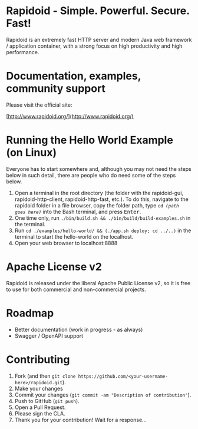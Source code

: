 Rapidoid - Simple. Powerful. Secure. Fast!
========

Rapidoid is an extremely fast HTTP server and modern Java web framework / application container, with a strong focus on high productivity and high performance.

# Documentation, examples, community support

Please visit the official site:

[http://www.rapidoid.org/](http://www.rapidoid.org/)

# Running the Hello World Example (on Linux)

Everyone has to start somewhere and, although you may not need the steps below in such detail, there are people who do need some of the steps below. 

1. Open a terminal in the root directory (the folder with the rapidoid-gui, rapidoid-http-client, rapidoid-http-fast, etc.). To do this, navigate to the rapidoid folder in a file browser, copy the folder path, type <code>cd *(path goes here)*</code> into the Bash terminal, and press <kbd>Enter</kbd>.
2. One time only, run `./bin/build.sh && ./bin/build/build-examples.sh` in the terminal.
3. Run `cd ./examples/hello-world/ && (./app.sh deploy; cd ../..)` in the terminal to start the hello-world on the localhost.
4. Open your web browser to localhost:8888

# Apache License v2

Rapidoid is released under the liberal Apache Public License v2, so it is free to use for both commercial and non-commercial projects.

# Roadmap

* Better documentation (work in progress - as always)
* Swagger / OpenAPI support

# Contributing

1. Fork (and then `git clone https://github.com/<your-username-here>/rapidoid.git`).
2. Make your changes
3. Commit your changes (`git commit -am "Description of contribution"`).
4. Push to GitHub (`git push`).
5. Open a Pull Request.
6. Please sign the CLA.
7. Thank you for your contribution! Wait for a response...
